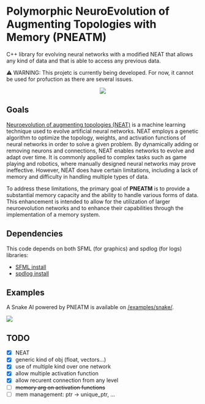 # Polymorphic NeuroEvolution of Augmenting Topologies with Memory (PNEATM)
C++ library for evolving neural networks with a modified NEAT that allows any kind of data and that is able to access any previous data.

⚠️ WARNING: This projetc is currently being developed. For now, it cannot be used for profuction as there are several issues.

<p align="center">
	<img src="https://github.com/titofra/PNEATM/blob/main/resources/network.png">
</p>

## Goals
[Neuroevolution of augmenting topologies (NEAT)](https://en.wikipedia.org/wiki/Neuroevolution_of_augmenting_topologies) is a machine learning technique used to evolve artificial neural networks. NEAT employs a genetic algorithm to optimize the topology, weights, and activation functions of neural networks in order to solve a given problem. By dynamically adding or removing neurons and connections, NEAT enables networks to evolve and adapt over time. It is commonly applied to complex tasks such as game playing and robotics, where manually designed neural networks may prove ineffective. However, NEAT does have certain limitations, including a lack of memory and difficulty in handling multiple types of data.

To address these limitations, the primary goal of **PNEATM** is to provide a substantial memory capacity and the ability to handle various forms of data. This enhancement is intended to allow for the utilization of larger neuroevolution networks and to enhance their capabilities through the implementation of a memory system.

## Dependencies
This code depends on both SFML (for graphics) and spdlog (for logs) libraries:
- [SFML install](https://www.sfml-dev.org/download.php)
- [spdlog install](https://github.com/gabime/spdlog)

## Examples
A Snake AI powered by PNEATM is available on [/examples/snake/](https://github.com/titofra/PNEATM/tree/main/examples/snake).

![](https://github.com/titofra/PNEATM/tree/main/examples/snake/resources/snakeGameplay.gif)

## TODO
- [x] NEAT
- [x] generic kind of obj (float, vectors...)
- [x] use of multiple kind over one network
- [x] allow multiple activation function
- [x] allow recurent connection from any level
- [ ] ~~memory arg on activation functions~~
- [ ] mem management: ptr -> unique_ptr, ...
